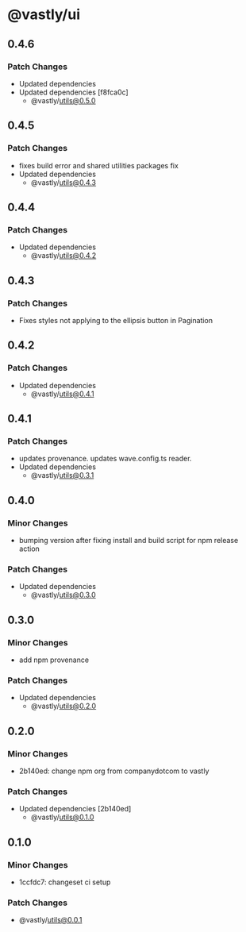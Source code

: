 # @vastly/ui

## 0.4.6

### Patch Changes

- Updated dependencies
- Updated dependencies [f8fca0c]
  - @vastly/utils@0.5.0

## 0.4.5

### Patch Changes

- fixes build error and shared utilities packages fix
- Updated dependencies
  - @vastly/utils@0.4.3

## 0.4.4

### Patch Changes

- Updated dependencies
  - @vastly/utils@0.4.2

## 0.4.3

### Patch Changes

- Fixes styles not applying to the ellipsis button in Pagination

## 0.4.2

### Patch Changes

- Updated dependencies
  - @vastly/utils@0.4.1

## 0.4.1

### Patch Changes

- updates provenance. updates wave.config.ts reader.
- Updated dependencies
  - @vastly/utils@0.3.1

## 0.4.0

### Minor Changes

- bumping version after fixing install and build script for npm release action

### Patch Changes

- Updated dependencies
  - @vastly/utils@0.3.0

## 0.3.0

### Minor Changes

- add npm provenance

### Patch Changes

- Updated dependencies
  - @vastly/utils@0.2.0

## 0.2.0

### Minor Changes

- 2b140ed: change npm org from companydotcom to vastly

### Patch Changes

- Updated dependencies [2b140ed]
  - @vastly/utils@0.1.0

## 0.1.0

### Minor Changes

- 1ccfdc7: changeset ci setup

### Patch Changes

- @vastly/utils@0.0.1
